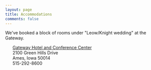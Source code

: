 ```yaml
---
layout: page
title: Accommodations
comments: false
---
```


We've booked a block of rooms under "Leow/Knight wedding" at the Gateway.

<ul style="list-style:none;">
  <li><a href="http://gatewayames.com/">Gateway Hotel and Conference Center</a></li>
  <li>2100 Green Hills Drive</li>
  <li>Ames, Iowa 50014</li>
  <li>515-292-8600</li>
</ul>

